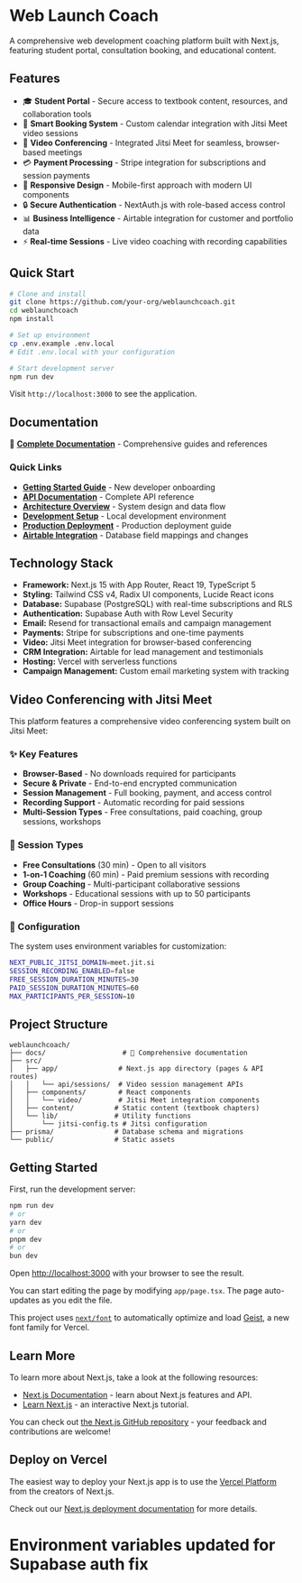 # Web Launch Coach

A comprehensive web development coaching platform built with Next.js, featuring student portal, consultation booking, and educational content.

## Features

- 🎓 **Student Portal** - Secure access to textbook content, resources, and collaboration tools  
- 📅 **Smart Booking System** - Custom calendar integration with Jitsi Meet video sessions
- 🎥 **Video Conferencing** - Integrated Jitsi Meet for seamless, browser-based meetings
- 💳 **Payment Processing** - Stripe integration for subscriptions and session payments
- 📱 **Responsive Design** - Mobile-first approach with modern UI components
- 🔒 **Secure Authentication** - NextAuth.js with role-based access control
- 📊 **Business Intelligence** - Airtable integration for customer and portfolio data
- ⚡ **Real-time Sessions** - Live video coaching with recording capabilities

## Quick Start

```bash
# Clone and install
git clone https://github.com/your-org/weblaunchcoach.git
cd weblaunchcoach
npm install

# Set up environment
cp .env.example .env.local
# Edit .env.local with your configuration

# Start development server
npm run dev
```

Visit `http://localhost:3000` to see the application.

## Documentation

📖 **[Complete Documentation](./docs/README.md)** - Comprehensive guides and references

### Quick Links
- **[Getting Started Guide](./docs/guides/getting-started.md)** - New developer onboarding
- **[API Documentation](./docs/api/README.md)** - Complete API reference
- **[Architecture Overview](./docs/architecture/overview.md)** - System design and data flow
- **[Development Setup](./docs/deployment/development.md)** - Local development environment
- **[Production Deployment](./docs/deployment/production.md)** - Production deployment guide
- **[Airtable Integration](./docs/changelog/CHANGELOG.md)** - Database field mappings and changes

## Technology Stack

- **Framework:** Next.js 15 with App Router, React 19, TypeScript 5
- **Styling:** Tailwind CSS v4, Radix UI components, Lucide React icons
- **Database:** Supabase (PostgreSQL) with real-time subscriptions and RLS
- **Authentication:** Supabase Auth with Row Level Security
- **Email:** Resend for transactional emails and campaign management
- **Payments:** Stripe for subscriptions and one-time payments
- **Video:** Jitsi Meet integration for browser-based conferencing
- **CRM Integration:** Airtable for lead management and testimonials
- **Hosting:** Vercel with serverless functions
- **Campaign Management:** Custom email marketing system with tracking

## Video Conferencing with Jitsi Meet

This platform features a comprehensive video conferencing system built on Jitsi Meet:

### ✨ Key Features
- **Browser-Based** - No downloads required for participants
- **Secure & Private** - End-to-end encrypted communication
- **Session Management** - Full booking, payment, and access control
- **Recording Support** - Automatic recording for paid sessions
- **Multi-Session Types** - Free consultations, paid coaching, group sessions, workshops

### 🎯 Session Types
- **Free Consultations** (30 min) - Open to all visitors
- **1-on-1 Coaching** (60 min) - Paid premium sessions with recording
- **Group Coaching** - Multi-participant collaborative sessions
- **Workshops** - Educational sessions with up to 50 participants
- **Office Hours** - Drop-in support sessions

### 🔧 Configuration
The system uses environment variables for customization:
```bash
NEXT_PUBLIC_JITSI_DOMAIN=meet.jit.si
SESSION_RECORDING_ENABLED=false
FREE_SESSION_DURATION_MINUTES=30
PAID_SESSION_DURATION_MINUTES=60
MAX_PARTICIPANTS_PER_SESSION=10
```

## Project Structure

```
weblaunchcoach/
├── docs/                   # 📖 Comprehensive documentation
├── src/
│   ├── app/               # Next.js app directory (pages & API routes)
│   │   └── api/sessions/  # Video session management APIs
│   ├── components/        # React components
│   │   └── video/         # Jitsi Meet integration components
│   ├── content/          # Static content (textbook chapters)
│   └── lib/              # Utility functions
│       └── jitsi-config.ts # Jitsi configuration
├── prisma/               # Database schema and migrations
└── public/               # Static assets
```

## Getting Started

First, run the development server:

```bash
npm run dev
# or
yarn dev
# or
pnpm dev
# or
bun dev
```

Open [http://localhost:3000](http://localhost:3000) with your browser to see the result.

You can start editing the page by modifying `app/page.tsx`. The page auto-updates as you edit the file.

This project uses [`next/font`](https://nextjs.org/docs/app/building-your-application/optimizing/fonts) to automatically optimize and load [Geist](https://vercel.com/font), a new font family for Vercel.

## Learn More

To learn more about Next.js, take a look at the following resources:

- [Next.js Documentation](https://nextjs.org/docs) - learn about Next.js features and API.
- [Learn Next.js](https://nextjs.org/learn) - an interactive Next.js tutorial.

You can check out [the Next.js GitHub repository](https://github.com/vercel/next.js) - your feedback and contributions are welcome!

## Deploy on Vercel

The easiest way to deploy your Next.js app is to use the [Vercel Platform](https://vercel.com/new?utm_medium=default-template&filter=next.js&utm_source=create-next-app&utm_campaign=create-next-app-readme) from the creators of Next.js.

Check out our [Next.js deployment documentation](https://nextjs.org/docs/app/building-your-application/deploying) for more details.
# Environment variables updated for Supabase auth fix
